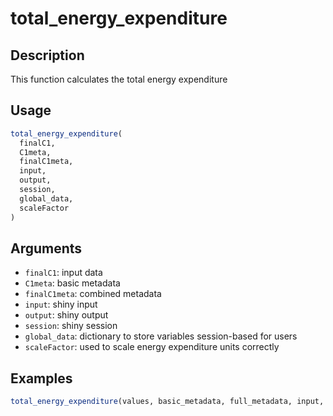 # total_energy_expenditure

## Description

This function calculates the total energy expenditure

## Usage

```r
total_energy_expenditure(
  finalC1,
  C1meta,
  finalC1meta,
  input,
  output,
  session,
  global_data,
  scaleFactor
)
```

## Arguments

* `finalC1`: input data
* `C1meta`: basic metadata
* `finalC1meta`: combined metadata
* `input`: shiny input
* `output`: shiny output
* `session`: shiny session
* `global_data`: dictionary to store variables session-based for users
* `scaleFactor`: used to scale energy expenditure units correctly

## Examples

```r
total_energy_expenditure(values, basic_metadata, full_metadata, input, output, session, global_data, 1)
```

